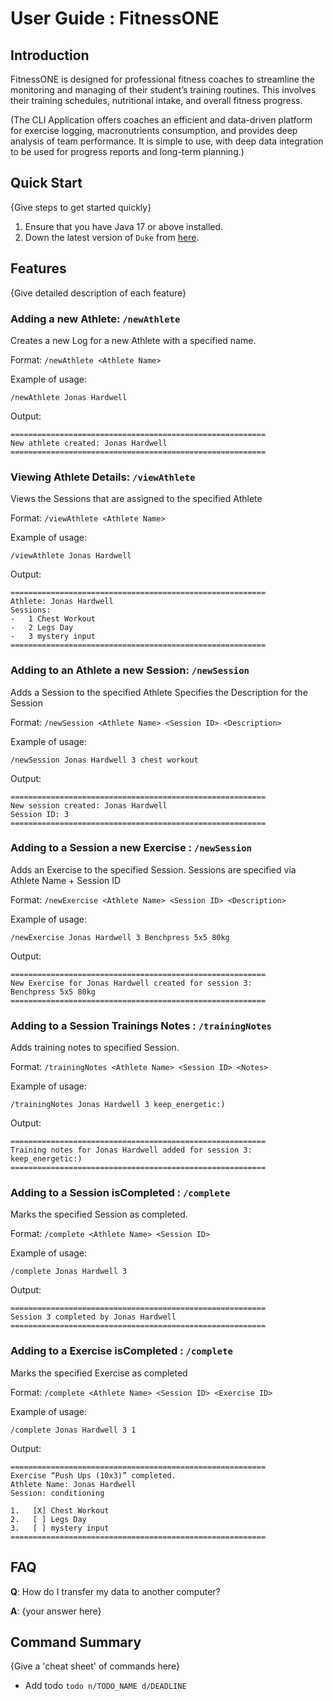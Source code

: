 # User Guide : FitnessONE

## Introduction

FitnessONE is designed for professional fitness coaches to streamline the monitoring and managing of their student’s training routines. This involves their training schedules, nutritional intake, and overall fitness progress. 

(The CLI Application offers coaches an efficient and data-driven platform for exercise logging, macronutrients consumption, and provides deep analysis of team performance. It is simple to use, with deep data integration to be used for progress reports and long-term planning.)

## Quick Start

{Give steps to get started quickly}

1. Ensure that you have Java 17 or above installed.
1. Down the latest version of `Duke` from [here](http://link.to/duke).

## Features 

{Give detailed description of each feature}

### Adding a new Athlete: `/newAthlete`
Creates a new Log for a new Athlete with a specified name.

Format: `/newAthlete <Athlete Name>`

Example of usage: 

```
/newAthlete Jonas Hardwell
```
Output:

```
=========================================================
New athlete created: Jonas Hardwell
=========================================================
```

### Viewing Athlete Details: `/viewAthlete`
Views the Sessions that are assigned to the specified Athlete

Format: `/viewAthlete <Athlete Name>`

Example of usage: 

```
/viewAthlete Jonas Hardwell
```
Output:

```
=========================================================
Athlete: Jonas Hardwell
Sessions:
-   1 Chest Workout
-   2 Legs Day
-   3 mystery input
=========================================================

```

### Adding to an Athlete a new Session: `/newSession`
Adds a Session to the specified Athlete
Specifies the Description for the Session

Format: `/newSession <Athlete Name> <Session ID> <Description>`

Example of usage: 

```
/newSession Jonas Hardwell 3 chest workout

```

Output:

```
=========================================================
New session created: Jonas Hardwell
Session ID: 3
=========================================================

```

### Adding to a Session a new Exercise : `/newSession`
Adds an Exercise to the specified Session.
Sessions are specified via Athlete Name + Session ID

Format: `/newExercise <Athlete Name> <Session ID> <Description>`

Example of usage: 

```
/newExercise Jonas Hardwell 3 Benchpress 5x5 80kg

```

Output:

```
=========================================================
New Exercise for Jonas Hardwell created for session 3:
Benchpress 5x5 80kg
=========================================================

```

### Adding to a Session Trainings Notes : `/trainingNotes`
Adds training notes to specified Session.

Format: `/trainingNotes <Athlete Name> <Session ID> <Notes>`

Example of usage: 

```
/trainingNotes Jonas Hardwell 3 keep_energetic:)

```

Output:

```
=========================================================
Training notes for Jonas Hardwell added for session 3:
keep_energetic:)
=========================================================

```

### Adding to a Session isCompleted : `/complete`
Marks the specified Session as completed.


Format: `/complete <Athlete Name> <Session ID>`

Example of usage: 

```
/complete Jonas Hardwell 3

```

Output:

```
=========================================================
Session 3 completed by Jonas Hardwell
=========================================================
```



















### Adding to a Exercise isCompleted : `/complete`
Marks the specified Exercise as completed


Format: `/complete <Athlete Name> <Session ID> <Exercise ID>`

Example of usage: 

```
/complete Jonas Hardwell 3 1

```

Output:

```
=========================================================
Exercise “Push Ups (10x3)” completed.
Athlete Name: Jonas Hardwell
Session: conditioning

1.   [X] Chest Workout
2.   [ ] Legs Day
3.   [ ] mystery input
=========================================================

```


## FAQ

**Q**: How do I transfer my data to another computer? 

**A**: {your answer here}

## Command Summary

{Give a 'cheat sheet' of commands here}

* Add todo `todo n/TODO_NAME d/DEADLINE`
